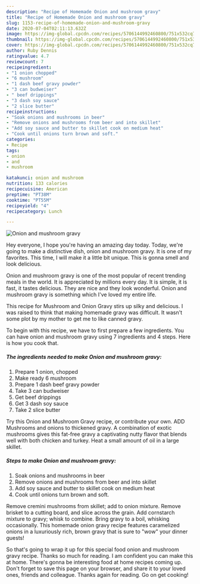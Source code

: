 ```yaml
---
description: "Recipe of Homemade Onion and mushroom gravy"
title: "Recipe of Homemade Onion and mushroom gravy"
slug: 1153-recipe-of-homemade-onion-and-mushroom-gravy
date: 2020-07-04T02:11:13.632Z
image: https://img-global.cpcdn.com/recipes/5706144992460800/751x532cq70/onion-and-mushroom-gravy-recipe-main-photo.jpg
thumbnail: https://img-global.cpcdn.com/recipes/5706144992460800/751x532cq70/onion-and-mushroom-gravy-recipe-main-photo.jpg
cover: https://img-global.cpcdn.com/recipes/5706144992460800/751x532cq70/onion-and-mushroom-gravy-recipe-main-photo.jpg
author: Ruby Dennis
ratingvalue: 4.7
reviewcount: 7
recipeingredient:
- "1 onion chopped"
- "6 mushroom"
- "1 dash beef gravy powder"
- "3 can budweiser"
- " beef drippings"
- "3 dash soy sauce"
- "2 slice butter"
recipeinstructions:
- "Soak onions and mushrooms in beer"
- "Remove onions and mushrooms from beer and into skillet"
- "Add soy sauce and butter to skillet cook on medium heat"
- "Cook until onions turn brown and soft."
categories:
- Recipe
tags:
- onion
- and
- mushroom

katakunci: onion and mushroom 
nutrition: 133 calories
recipecuisine: American
preptime: "PT38M"
cooktime: "PT55M"
recipeyield: "4"
recipecategory: Lunch

---
```



![Onion and mushroom gravy](https://img-global.cpcdn.com/recipes/5706144992460800/751x532cq70/onion-and-mushroom-gravy-recipe-main-photo.jpg)

Hey everyone, I hope you're having an amazing day today. Today, we're going to make a distinctive dish, onion and mushroom gravy. It is one of my favorites. This time, I will make it a little bit unique. This is gonna smell and look delicious.

Onion and mushroom gravy is one of the most popular of recent trending meals in the world. It is appreciated by millions every day. It is simple, it is fast, it tastes delicious. They are nice and they look wonderful. Onion and mushroom gravy is something which I've loved my entire life.

This recipe for Mushroom and Onion Gravy stirs up silky and delicious. I was raised to think that making homemade gravy was difficult. It wasn&#39;t some plot by my mother to get me to like canned gravy.


To begin with this recipe, we have to first prepare a few ingredients. You can have onion and mushroom gravy using 7 ingredients and 4 steps. Here is how you cook that.

<!--inarticleads1-->

##### The ingredients needed to make Onion and mushroom gravy:

1. Prepare 1 onion, chopped
1. Make ready 6 mushroom
1. Prepare 1 dash beef gravy powder
1. Take 3 can budweiser
1. Get  beef drippings
1. Get 3 dash soy sauce
1. Take 2 slice butter


Try this Onion and Mushroom Gravy recipe, or contribute your own. ADD Mushrooms and onions to thickened gravy. A combination of exotic mushrooms gives this fat-free gravy a captivating nutty flavor that blends well with both chicken and turkey. Heat a small amount of oil in a large skillet. 

<!--inarticleads2-->

##### Steps to make Onion and mushroom gravy:

1. Soak onions and mushrooms in beer
1. Remove onions and mushrooms from beer and into skillet
1. Add soy sauce and butter to skillet cook on medium heat
1. Cook until onions turn brown and soft.


Remove cremini mushrooms from skillet; add to onion mixture. Remove brisket to a cutting board, and slice across the grain. Add cornstarch mixture to gravy; whisk to combine. Bring gravy to a boil, whisking occasionally. This homemade onion gravy recipe features caramelized onions in a luxuriously rich, brown gravy that is sure to &#34;wow&#34; your dinner guests! 

So that's going to wrap it up for this special food onion and mushroom gravy recipe. Thanks so much for reading. I am confident you can make this at home. There's gonna be interesting food at home recipes coming up. Don't forget to save this page on your browser, and share it to your loved ones, friends and colleague. Thanks again for reading. Go on get cooking!
